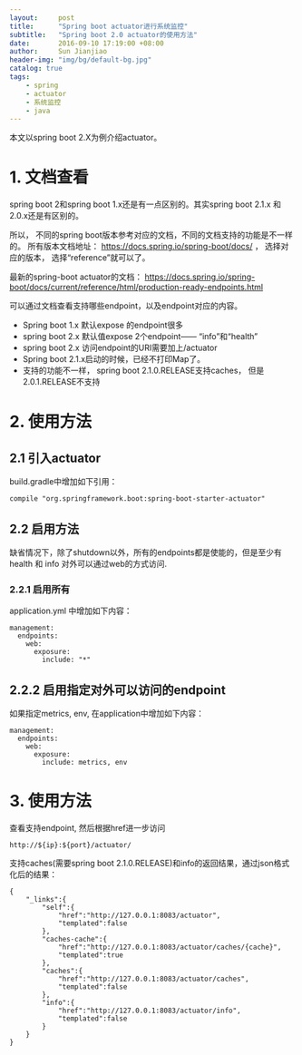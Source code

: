 ```yaml
---
layout:     post
title:      "Spring boot actuator进行系统监控"  
subtitle:   "Spring boot 2.0 actuator的使用方法"
date:       2016-09-10 17:19:00 +08:00
author:     Sun Jianjiao
header-img: "img/bg/default-bg.jpg"
catalog: true
tags:
    - spring
    - actuator
    - 系统监控
    - java
---
```


本文以spring boot 2.X为例介绍actuator。 

# 1. 文档查看
spring boot 2和spring boot 1.x还是有一点区别的。其实spring boot 2.1.x 和2.0.x还是有区别的。

所以， 不同的spring boot版本参考对应的文档，不同的文档支持的功能是不一样的。
所有版本文档地址： https://docs.spring.io/spring-boot/docs/ ， 选择对应的版本， 选择“reference”就可以了。 

最新的spring-boot actuator的文档： https://docs.spring.io/spring-boot/docs/current/reference/html/production-ready-endpoints.html

可以通过文档查看支持哪些endpoint，以及endpoint对应的内容。


- Spring boot 1.x 默认expose 的endpoint很多
- spring boot 2.x 默认值expose 2个endpoint—— “info”和“health”
- spring boot 2.x 访问endpoint的URI需要加上/actuator
- Spring boot 2.1.x启动的时候，已经不打印Map了。
- 支持的功能不一样， spring boot 2.1.0.RELEASE支持caches， 但是2.0.1.RELEASE不支持

# 2. 使用方法
## 2.1 引入actuator

build.gradle中增加如下引用：
```
compile "org.springframework.boot:spring-boot-starter-actuator"
```

## 2.2 启用方法
缺省情况下，除了shutdown以外，所有的endpoints都是使能的，但是至少有 health 和 info 对外可以通过web的方式访问.

### 2.2.1 启用所有
application.yml 中增加如下内容：

```
management:
  endpoints:
    web:
      exposure:
        include: "*"
```

## 2.2.2 启用指定对外可以访问的endpoint
如果指定metrics, env, 在application中增加如下内容：
```
management:
  endpoints:
    web:
      exposure:
        include: metrics, env
```

# 3. 使用方法
查看支持endpoint, 然后根据href进一步访问
```
http://${ip}:${port}/actuator/
```
支持caches(需要spring boot 2.1.0.RELEASE)和info的返回结果，通过json格式化后的结果：
```
{
    "_links":{
        "self":{
            "href":"http://127.0.0.1:8083/actuator",
            "templated":false
        },
        "caches-cache":{
            "href":"http://127.0.0.1:8083/actuator/caches/{cache}",
            "templated":true
        },
        "caches":{
            "href":"http://127.0.0.1:8083/actuator/caches",
            "templated":false
        },
        "info":{
            "href":"http://127.0.0.1:8083/actuator/info",
            "templated":false
        }
    }
}
```